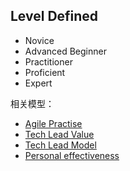 ## Level Defined

 - Novice
 - Advanced Beginner
 - Practitioner
 - Proficient
 - Expert


相关模型：

 - [Agile Practise](agile-practise.md)
 - [Tech Lead Value](value.md)
 - [Tech Lead Model](tl-model.md)
 - [Personal effectiveness](personal-effectiveness.md)
